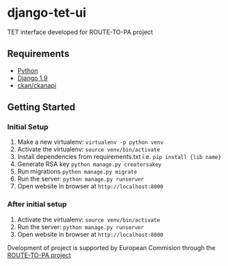 django-tet-ui
===============

TET interface developed for ROUTE-TO-PA project

Requirements
------------

- [Python](https://www.python.org/downloads)
- [Django 1.9](https://www.djangoproject.com)
- [ckan/ckanapi](https://github.com/ckan/ckanapi)


Getting Started
---------------

### Initial Setup ###
1. Make a new virtualenv: ``virtualenv -p python venv``
2. Activate the virtualenv: ``source venv/bin/activate``
3. Install dependencies from requirements.txt i.e. ``pip install {lib name}``
4. Generate RSA key  ``python manage.py creatersakey``
5. Run migrations ``python manage.py migrate``
6. Run the server: ``python manage.py runserver``
7. Open website in browser at ``http://localhost:8000``


### After initial setup ###
1. Activate the virtualenv: ``source venv/bin/activate``
2. Run the server: ``python manage.py runserver``
3. Open website in browser at ``http://localhost:8000``

Dvelopment of project is supported by European Commision through the [ROUTE-TO-PA project](http://routetopa.eu/)
